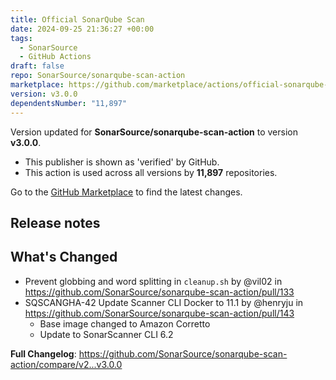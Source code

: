 ```yaml
---
title: Official SonarQube Scan
date: 2024-09-25 21:36:27 +00:00
tags:
  - SonarSource
  - GitHub Actions
draft: false
repo: SonarSource/sonarqube-scan-action
marketplace: https://github.com/marketplace/actions/official-sonarqube-scan
version: v3.0.0
dependentsNumber: "11,897"
---
```



Version updated for **SonarSource/sonarqube-scan-action** to version **v3.0.0**.
- This publisher is shown as 'verified' by GitHub.
- This action is used across all versions by **11,897** repositories.

Go to the [GitHub Marketplace](https://github.com/marketplace/actions/official-sonarqube-scan) to find the latest changes.

## Release notes

## What's Changed
* Prevent globbing and word splitting in `cleanup.sh` by @vil02 in https://github.com/SonarSource/sonarqube-scan-action/pull/133
* SQSCANGHA-42 Update Scanner CLI Docker to 11.1 by @henryju in https://github.com/SonarSource/sonarqube-scan-action/pull/143
  * Base image changed to Amazon Corretto
  * Update to SonarScanner CLI 6.2

**Full Changelog**: https://github.com/SonarSource/sonarqube-scan-action/compare/v2...v3.0.0
